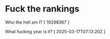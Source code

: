 # Fuck the rankings

Who the hell am I?
{ 19298367 }

What fucking year is it?
[ 2025-03-17T07:13:20Z ]
